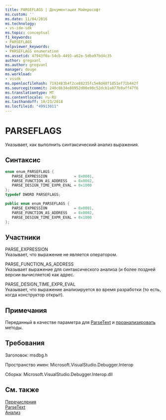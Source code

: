 ```yaml
---
title: PARSEFLAGS | Документация Майкрософт
ms.custom: ''
ms.date: 11/04/2016
ms.technology:
- vs-ide-sdk
ms.topic: conceptual
f1_keywords:
- PARSEFLAGS
helpviewer_keywords:
- PARSEFLAGS enumeration
ms.assetid: 47943f0a-54cb-4493-a62e-5dba97bd4c35
author: gregvanl
ms.author: gregvanl
manager: douge
ms.workload:
- vssdk
ms.openlocfilehash: 7192483b4f2ce88235fc5e8d48f1d51ef71b442f
ms.sourcegitcommit: 240c8b34e80952d00e90c52dcb1a077b9aff47f6
ms.translationtype: MT
ms.contentlocale: ru-RU
ms.lasthandoff: 10/23/2018
ms.locfileid: "49913011"
---
```

# <a name="parseflags"></a>PARSEFLAGS
Указывает, как выполнить синтаксический анализ выражения.  
  
## <a name="syntax"></a>Синтаксис  
  
```cpp  
enum enum_PARSEFLAGS {   
   PARSE_EXPRESSION            = 0x0001,  
   PARSE_FUNCTION_AS_ADDRESS   = 0x0002,  
   PARSE_DESIGN_TIME_EXPR_EVAL = 0x1000  
};  
typedef DWORD PARSEFLAGS;  
```  
  
```csharp  
public enum enum_PARSEFLAGS {   
   PARSE_EXPRESSION            = 0x0001,  
   PARSE_FUNCTION_AS_ADDRESS   = 0x0002,  
   PARSE_DESIGN_TIME_EXPR_EVAL = 0x1000  
};  
```  
  
## <a name="members"></a>Участники  
 PARSE_EXPRESSION  
 Указывает, что выражение не является оператором.  
  
 PARSE_FUNCTION_AS_ADDRESS  
 Указывает выражение для синтаксического анализа (и более поздней версии вычисляется) как адрес.  
  
 PARSE_DESIGN_TIME_EXPR_EVAL  
 Указывает, что выражение анализируется во время разработки (то есть, когда конструктор открыт).  
  
## <a name="remarks"></a>Примечания  
 Переданный в качестве параметра для [ParseText](../../../extensibility/debugger/reference/idebugexpressioncontext2-parsetext.md) и [проанализировать](../../../extensibility/debugger/reference/idebugexpressionevaluator-parse.md) методы.  
  
## <a name="requirements"></a>Требования  
 Заголовок: msdbg.h  
  
 Пространство имен: Microsoft.VisualStudio.Debugger.Interop  
  
 Сборка: Microsoft.VisualStudio.Debugger.Interop.dll  
  
## <a name="see-also"></a>См. также  
 [Перечисления](../../../extensibility/debugger/reference/enumerations-visual-studio-debugging.md)   
 [ParseText](../../../extensibility/debugger/reference/idebugexpressioncontext2-parsetext.md)   
 [Анализ](../../../extensibility/debugger/reference/idebugexpressionevaluator-parse.md)